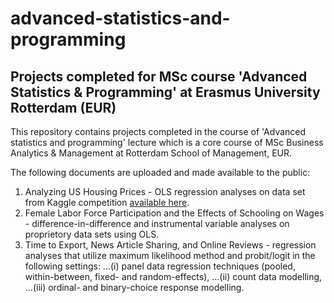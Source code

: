 # advanced-statistics-and-programming
## Projects completed for MSc course 'Advanced Statistics &amp; Programming' at Erasmus University Rotterdam (EUR)

This repository contains projects completed in the course of 'Advanced statistics and programming' lecture which is a core course of MSc Business Analytics & Management at Rotterdam School of Management, EUR.

The following documents are uploaded and made available to the public:

1. Analyzing US Housing Prices - OLS regression analyses on data set from Kaggle competition [available here](https://www.kaggle.com/competitions/home-data-for-ml-course/overview).
2. Female Labor Force Participation and the Effects of Schooling on Wages - difference-in-difference and instrumental variable analyses on proprietory data sets using OLS.
3. Time to Export, News Article Sharing, and Online Reviews - regression analyses that utilize maximum likelihood method and probit/logit in the following settings:
...(i) panel data regression techniques (pooled, within-between, fixed- and random-effects), 
...(ii) count data modelling, 
...(iii) ordinal- and binary-choice response modelling.






